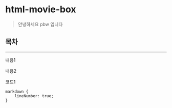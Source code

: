 # html-movie-box

> 안녕하세요 pbw 입니다

## 목차
***
내용1

내용2

코드1
```
markdown {
    lineNumber: true;
}
```
